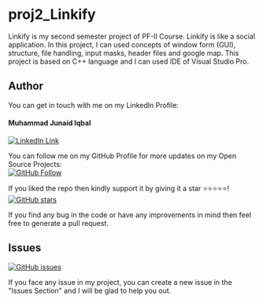 # proj2_Linkify
Linkify is my second semester project of PF-II Course. Linkify is like a social application. In this project, I can used concepts of  window form (GUI), structure, file handling, input masks, header files and google map. This project is based on C++ language and I can used IDE of Visual Studio Pro.

## Author
You can get in touch with me on my LinkedIn Profile:

#### Muhammad Junaid Iqbal
[![LinkedIn Link](https://img.shields.io/badge/LinkedIn-Muhammad%20Junaid%20Iqbal-lightgrey)](https://www.linkedin.com/in/thejunaidiqbal)

You can follow me on my GitHub Profile for more updates on my Open Source Projects:
</br>
[![GitHub Follow](https://img.shields.io/badge/Connect-Muhammad%20Junaid%20Iqbal-blue.svg?logo=Github&longCache=true&style=social&label=Follow)](https://github.com/im-mjunaidiqbal)

If you liked the repo then kindly support it by giving it a star ⭐⭐⭐⭐⭐!</br>
[![GitHub stars](https://img.shields.io/github/stars/im-mjunaidiqbal/proj2_Linkify)](https://github.com/im-mjunaidiqbal/proj2_Linkify/stargazers)

If you find any bug in the code or have any improvements in mind then feel free to generate a pull request.

## Issues
[![GitHub issues](https://img.shields.io/github/issues/im-mjunaidiqbal/proj2_Linkify?style=plastic)](https://github.com/im-mjunaidiqbal/proj2_Linkify/issues)

If you face any issue in my project, you can create a new issue in the "Issues Section" and I will be glad to help you out.
